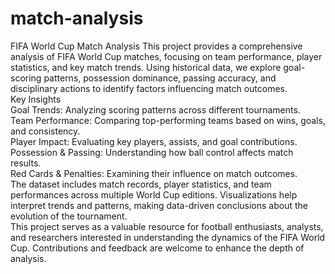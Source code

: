 # match-analysis
 FIFA World Cup Match Analysis  This project provides a comprehensive analysis of FIFA World Cup matches, focusing on team performance, player statistics, and key match trends. Using historical data, we explore goal-scoring patterns, possession dominance, passing accuracy, and disciplinary actions to identify factors influencing match outcomes.    
Key Insights<br>
Goal Trends: Analyzing scoring patterns across different tournaments.<br>
Team Performance: Comparing top-performing teams based on wins, goals, and consistency.<br>
Player Impact: Evaluating key players, assists, and goal contributions.<br>
Possession & Passing: Understanding how ball control affects match results.<br>
Red Cards & Penalties: Examining their influence on match outcomes.<br>
The dataset includes match records, player statistics, and team performances across multiple World Cup editions. Visualizations help interpret trends and patterns, making data-driven conclusions about the evolution of the tournament.
<br>
This project serves as a valuable resource for football enthusiasts, analysts, and researchers interested in understanding the dynamics of the FIFA World Cup. Contributions and feedback are welcome to enhance the depth of analysis.
